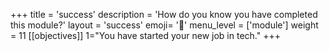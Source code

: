 +++
title = 'success'
description = 'How do you know you have completed this module?'
layout = 'success'
emoji= '📝'
menu_level = ['module']
weight = 11
[[objectives]]
1="You have started your new job in tech."
+++
